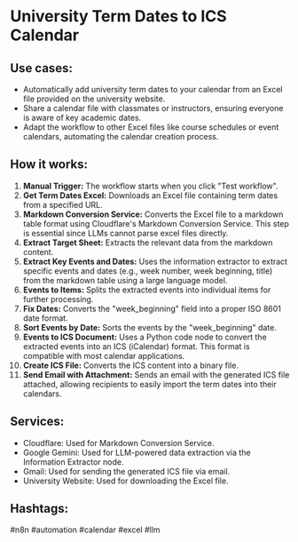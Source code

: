 # University Term Dates to ICS Calendar

## Use cases:

- Automatically add university term dates to your calendar from an Excel file provided on the university website.
- Share a calendar file with classmates or instructors, ensuring everyone is aware of key academic dates.
- Adapt the workflow to other Excel files like course schedules or event calendars, automating the calendar creation process.

## How it works:

1.  **Manual Trigger:** The workflow starts when you click "Test workflow".
2.  **Get Term Dates Excel:** Downloads an Excel file containing term dates from a specified URL.
3.  **Markdown Conversion Service:** Converts the Excel file to a markdown table format using Cloudflare's Markdown Conversion Service. This step is essential since LLMs cannot parse excel files directly.
4.  **Extract Target Sheet:** Extracts the relevant data from the markdown content.
5.  **Extract Key Events and Dates:** Uses the information extractor to extract specific events and dates (e.g., week number, week beginning, title) from the markdown table using a large language model.
6.  **Events to Items:** Splits the extracted events into individual items for further processing.
7.  **Fix Dates:** Converts the "week_beginning" field into a proper ISO 8601 date format.
8.  **Sort Events by Date:** Sorts the events by the "week_beginning" date.
9.  **Events to ICS Document:** Uses a Python code node to convert the extracted events into an ICS (iCalendar) format. This format is compatible with most calendar applications.
10. **Create ICS File:** Converts the ICS content into a binary file.
11. **Send Email with Attachment:** Sends an email with the generated ICS file attached, allowing recipients to easily import the term dates into their calendars.

## Services:

-   Cloudflare: Used for Markdown Conversion Service.
-   Google Gemini: Used for LLM-powered data extraction via the Information Extractor node.
-   Gmail: Used for sending the generated ICS file via email.
-   University Website: Used for downloading the Excel file.

## Hashtags:

#n8n #automation #calendar #excel #llm
